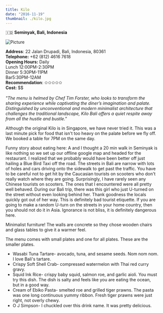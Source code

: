 ```yaml
---
title: Kilo
date: "2016-11-19"
thumbnail: ./kilo.jpg
---
```

🇮🇩 **Seminyak, Bali, Indonesia**

![Picture](https://hola-yolo.weebly.com/uploads/4/8/2/0/48209285/img-2254.jpg)

**Address**: 22 Jalan Drupadi, Bali, Indonesia, 80361  
**Telephone:** +62 (812) 4616 7618  
**Opening Hours:** Daily  
Lunch 12:00PM-2:30PM  
Dinner 5:30PM-11PM  
Bar5:30PM-12AM  
**Recommendation**: ✩✩✩✩✩​  
**Cost:** $$  
​  
_"The menu is helmed by Chef Tim Forster, who looks to transform the sharing experience while captivating the diner’s imagination and palate. Distinguished by unconventional and modern minimalist architecture that challenges the traditional landscape, Kilo Bali offers a quiet respite away from all the hustle and bustle."_  
  
Although the original Kilo is in Singapore, we have never tried it. This was a last minute pick for food that isn't too heavy on the palate before we fly off. We booked a table for 7PM on the same day.  
  
​Funny story about eating here: A and I thought a 20 min walk in Seminyak is like nothing so we set up our offline google map and headed for the restaurant. I realized that we probably would have been better off just hailing a Blue Bird Taxi off the road. The streets in Bali are narrow with lots of holes and cars driving onto the sidewalk to get past the traffic. You have to be careful not to get hit by the Caucasian tourists on scooters who don't really watch where they are going. Surprisingly, I have rarely seen any Chinese tourists on scooters. The ones that I encountered were all pretty well behaved. During our Bali trip, there was this girl who just U-turned on the street without even looking behind her. Thank goodness the locals quickly got out of her way. This is definitely bad tourist etiquette. If you are going to make a random U-turn on the streets in your home country, then you should not do it in Asia. Ignorance is not bliss, it is definitely dangerous here.

Minimalist furniture! The walls are concrete so they chose wooden chairs and glass tables to give it a warmer feel.   
  
​The menu comes with small plates and one for all plates. These are the smaller plates.

* Wasabi Tuna Tartare- avocado, tuna, and sesame seeds. Nom nom nom. I love Bali's tartare.
* Crispy Soft Shell Crab- compressed watermelon with Thai red curry gravy.
* Squid Ink Rice- crispy baby squid, salmon roe, and garlic aioli. You must try this dish. The dish is salty and feels like you are eating the ocean, but in a good way.
* Cream of Ebiko Pasta- smelted roe and grilled tiger prawns. The pasta was one long continuous yummy ribbon. Fresh tiger prawns were just right, not overly chewy.
* O J Simpson- I chuckled over this drink name. It was pretty delicious.